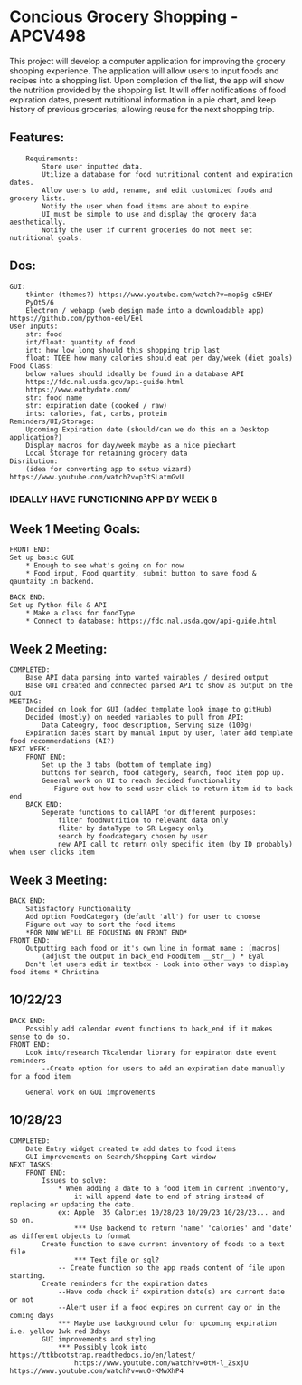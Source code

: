 # Concious Grocery Shopping - APCV498
This project will develop a computer application for improving the grocery shopping experience. 
The application will allow users to input foods and recipes into a shopping list. 
Upon completion of the list, the app will show the nutrition provided by the shopping list.
It will offer notifications of food expiration dates, present nutritional information in a pie chart,
and keep history of previous groceries; allowing reuse for the next shopping trip.

## Features:
        Requirements:
            Store user inputted data.
            Utilize a database for food nutritional content and expiration dates.
            Allow users to add, rename, and edit customized foods and grocery lists.
            Notify the user when food items are about to expire.
            UI must be simple to use and display the grocery data aesthetically.
            Notify the user if current groceries do not meet set nutritional goals.
##  Dos:
    GUI:
        tkinter (themes?) https://www.youtube.com/watch?v=mop6g-c5HEY
        PyQt5/6 
        Electron / webapp (web design made into a downloadable app) https://github.com/python-eel/Eel
    User Inputs:
        str: food
        int/float: quantity of food
        int: how low long should this shopping trip last
        float: TDEE how many calories should eat per day/week (diet goals)
    Food Class: 
        below values should ideally be found in a database API 
        https://fdc.nal.usda.gov/api-guide.html
        https://www.eatbydate.com/
        str: food name 
        str: expiration date (cooked / raw) 
        ints: calories, fat, carbs, protein
    Reminders/UI/Storage:
        Upcoming Expiration date (should/can we do this on a Desktop application?)
        Display macros for day/week maybe as a nice piechart
        Local Storage for retaining grocery data
    Disribution:
        (idea for converting app to setup wizard) https://www.youtube.com/watch?v=p3tSLatmGvU


### IDEALLY HAVE FUNCTIONING APP BY WEEK 8

## Week 1 Meeting Goals:
    FRONT END:
    Set up basic GUI
        * Enough to see what's going on for now
        * Food input, Food quantity, submit button to save food & qauntaity in backend.

    BACK END:
    Set up Python file & API
        * Make a class for foodType 
        * Connect to database: https://fdc.nal.usda.gov/api-guide.html

## Week 2 Meeting:
    COMPLETED:
        Base API data parsing into wanted vairables / desired output
        Base GUI created and connected parsed API to show as output on the GUI
    MEETING:
        Decided on look for GUI (added template look image to gitHub)
        Decided (mostly) on needed variables to pull from API:
            Data Cateogry, food description, Serving size (100g)
        Expiration dates start by manual input by user, later add template food recommendations (AI?)
    NEXT WEEK:
        FRONT END:
            Set up the 3 tabs (bottom of template img)
            buttons for search, food category, search, food item pop up.
            General work on UI to reach decided functionality
            -- Figure out how to send user click to return item id to back end
        BACK END:
            Seperate functions to callAPI for different purposes: 
                filter foodNutrition to relevant data only
                fliter by dataType to SR Legacy only
                search by foodcategory chosen by user
                new API call to return only specific item (by ID probably) when user clicks item

## Week 3 Meeting:
    BACK END:
        Satisfactory Functionality
        Add option FoodCategory (default 'all') for user to choose
        Figure out way to sort the food items
        *FOR NOW WE'LL BE FOCUSING ON FRONT END*
    FRONT END:
        Outputting each food on it's own line in format name : [macros]
            (adjust the output in back_end FoodItem __str__) * Eyal
        Don't let users edit in textbox - Look into other ways to display food items * Christina
## 10/22/23
    BACK END:
        Possibly add calendar event functions to back_end if it makes sense to do so. 
    FRONT END:
        Look into/research Tkcalendar library for expiraton date event reminders
            --Create option for users to add an expiration date manually for a food item

        General work on GUI improvements
## 10/28/23
    COMPLETED:
        Date Entry widget created to add dates to food items
        GUI improvements on Search/Shopping Cart window
    NEXT TASKS: 
        FRONT END:
            Issues to solve: 
                * When adding a date to a food item in current inventory,
                    it will append date to end of string instead of replacing or updating the date.
                ex: Apple  35 Calories 10/28/23 10/29/23 10/28/23... and so on.
                    *** Use backend to return 'name' 'calories' and 'date' as different objects to format
            Create function to save current inventory of foods to a text file
                    *** Text file or sql? 
                -- Create function so the app reads content of file upon starting.
            Create reminders for the expiration dates
                --Have code check if expiration date(s) are current date or not
                --Alert user if a food expires on current day or in the coming days
                *** Maybe use background color for upcoming expiration i.e. yellow 1wk red 3days
            GUI improvements and styling
                *** Possibly look into https://ttkbootstrap.readthedocs.io/en/latest/ 
                    https://www.youtube.com/watch?v=0tM-l_ZsxjU https://www.youtube.com/watch?v=wuO-KMwXhP4